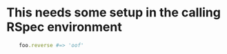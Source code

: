 # This needs some setup in the calling RSpec environment

```ruby literate
    foo.reverse #=> 'oof'
```

